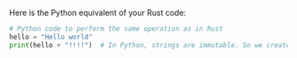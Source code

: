 Here is the Python equivalent of your Rust code:

```python
# Python code to perform the same operation as in Rust
hello = "Hello world" 
print(hello + "!!!!")  # In Python, strings are immutable. So we create a new string with desired contents.
```
